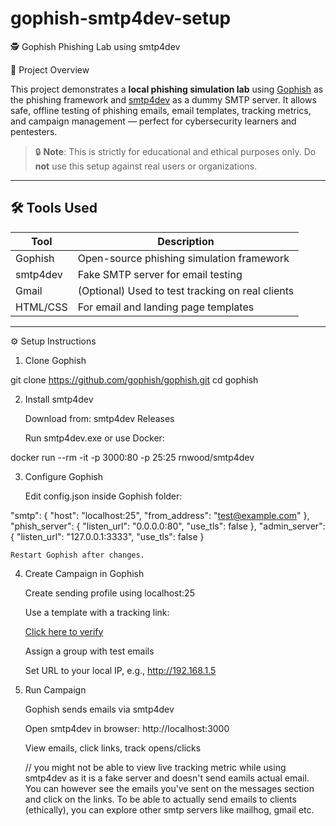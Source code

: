 # gophish-smtp4dev-setup
🕵️ Gophish Phishing Lab using smtp4dev

📌 Project Overview

This project demonstrates a **local phishing simulation lab** using [Gophish](https://github.com/gophish/gophish) as the phishing framework and [smtp4dev](https://github.com/rnwood/smtp4dev) as a dummy SMTP server. It allows safe, offline testing of phishing emails, email templates, tracking metrics, and campaign management — perfect for cybersecurity learners and pentesters.

> 🔒 **Note**: This is strictly for educational and ethical purposes only. Do **not** use this setup against real users or organizations.

---

## 🛠 Tools Used

| Tool      | Description                                      |
|-----------|--------------------------------------------------|
| Gophish   | Open-source phishing simulation framework        |
| smtp4dev  | Fake SMTP server for email testing               |
| Gmail     | (Optional) Used to test tracking on real clients |
| HTML/CSS  | For email and landing page templates             |

---

⚙️ Setup Instructions

1. Clone Gophish

git clone https://github.com/gophish/gophish.git
cd gophish

2. Install smtp4dev

    Download from: smtp4dev Releases

    Run smtp4dev.exe or use Docker:

docker run --rm -it -p 3000:80 -p 25:25 rnwood/smtp4dev

3. Configure Gophish

    Edit config.json inside Gophish folder:

"smtp": {
  "host": "localhost:25",
  "from_address": "test@example.com"
},
"phish_server": {
  "listen_url": "0.0.0.0:80",
  "use_tls": false
},
"admin_server": {
  "listen_url": "127.0.0.1:3333",
  "use_tls": false
}

    Restart Gophish after changes.

4. Create Campaign in Gophish

    Create sending profile using localhost:25

    Use a template with a tracking link:

    <a href="{{.URL}}">Click here to verify</a>

    Assign a group with test emails

    Set URL to your local IP, e.g., http://192.168.1.5

5. Run Campaign

    Gophish sends emails via smtp4dev

    Open smtp4dev in browser: http://localhost:3000

    View emails, click links, track opens/clicks

   // you might not be able to view live tracking metric while using smtp4dev as it is a fake server and doesn't send eamils actual email. You can however see the emails you've sent on the messages section and click on the links. To be able to actually send emails to clients (ethically), you can explore other smtp servers like mailhog, gmail etc.
